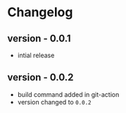 # Changelog

## version - 0.0.1

- intial release

## version - 0.0.2

- build command added in git-action
- version changed to `0.0.2`